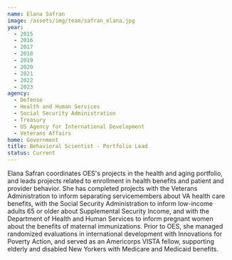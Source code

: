```yaml
---
name: Elana Safran
image: /assets/img/team/safran_elana.jpg
year: 
  - 2015
  - 2016
  - 2017
  - 2018
  - 2019
  - 2020
  - 2021
  - 2022
  - 2023
agency:
  - Defense
  - Health and Human Services
  - Social Security Administration
  - Treasury
  - US Agency for International Development
  - Veterans Affairs
home: Government
title: Behavioral Scientist - Portfolio Lead
status: Current
---
```


Elana Safran coordinates OES's projects in the health and aging portfolio, and leads projects related to enrollment in health benefits and patient and provider behavior. She has completed projects with the Veterans Administration to inform separating servicemembers about VA health care benefits, with the Social Security Administration to inform low-income adults 65 or older about Supplemental Security Income, and with the Department of Health and Human Services to inform pregnant women about the benefits of maternal immunizations. Prior to OES, she managed randomized evaluations in international development with Innovations for Poverty Action, and served as an Americorps VISTA fellow, supporting elderly and disabled New Yorkers with Medicare and Medicaid benefits. 
